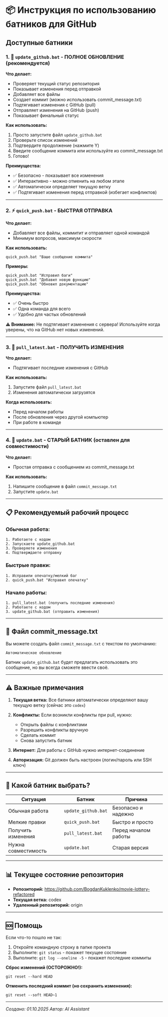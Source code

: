 # 📦 Инструкция по использованию батников для GitHub

## Доступные батники

### 1. 🚀 `update_github.bat` - ПОЛНОЕ ОБНОВЛЕНИЕ (рекомендуется)

**Что делает:**
- Проверяет текущий статус репозитория
- Показывает изменения перед отправкой
- Добавляет все файлы
- Создает коммит (можно использовать commit_message.txt)
- Подтягивает изменения с GitHub (pull)
- Отправляет изменения на GitHub (push)
- Показывает финальный статус

**Как использовать:**
1. Просто запустите файл `update_github.bat`
2. Проверьте список изменений
3. Подтвердите продолжение (нажмите Y)
4. Введите сообщение коммита или используйте из commit_message.txt
5. Готово!

**Преимущества:**
- ✅ Безопасно - показывает все изменения
- ✅ Интерактивно - можно отменить на любом этапе
- ✅ Автоматически определяет текущую ветку
- ✅ Подтягивает изменения перед отправкой (избегает конфликтов)

---

### 2. ⚡ `quick_push.bat` - БЫСТРАЯ ОТПРАВКА

**Что делает:**
- Добавляет все файлы, коммитит и отправляет одной командой
- Минимум вопросов, максимум скорости

**Как использовать:**
```batch
quick_push.bat "Ваше сообщение коммита"
```

**Примеры:**
```batch
quick_push.bat "Исправил баги"
quick_push.bat "Добавил новую функцию"
quick_push.bat "Обновил документацию"
```

**Преимущества:**
- ✅ Очень быстро
- ✅ Одна команда для всего
- ✅ Удобно для частых обновлений

**⚠️ Внимание:** Не подтягивает изменения с сервера! Используйте когда уверены, что на GitHub нет новых изменений.

---

### 3. 🔄 `pull_latest.bat` - ПОЛУЧИТЬ ИЗМЕНЕНИЯ

**Что делает:**
- Подтягивает последние изменения с GitHub

**Как использовать:**
1. Запустите файл `pull_latest.bat`
2. Изменения автоматически загрузятся

**Когда использовать:**
- Перед началом работы
- После обновления через другой компьютер
- При работе в команде

---

### 4. 📝 `update.bat` - СТАРЫЙ БАТНИК (оставлен для совместимости)

**Что делает:**
- Простая отправка с сообщением из commit_message.txt

**Как использовать:**
1. Напишите сообщение в файл `commit_message.txt`
2. Запустите `update.bat`

---

## 📋 Рекомендуемый рабочий процесс

### Обычная работа:
```
1. Работаете с кодом
2. Запускаете update_github.bat
3. Проверяете изменения
4. Подтверждаете отправку
```

### Быстрые правки:
```
1. Исправили опечатку/мелкий баг
2. quick_push.bat "Исправил опечатку"
```

### Начало работы:
```
1. pull_latest.bat (получить последние изменения)
2. Работаете с кодом
3. update_github.bat (отправить изменения)
```

---

## 🔧 Файл commit_message.txt

Вы можете создать файл `commit_message.txt` с текстом по умолчанию:

```
Автоматическое обновление
```

Батник `update_github.bat` будет предлагать использовать это сообщение, но вы всегда сможете ввести своё.

---

## ⚠️ Важные примечания

1. **Текущая ветка:** Все батники автоматически определяют вашу текущую ветку (сейчас это `codex`)

2. **Конфликты:** Если возникли конфликты при pull, нужно:
   - Открыть файлы с конфликтами
   - Разрешить конфликты вручную
   - Сделать коммит
   - Снова запустить батник

3. **Интернет:** Для работы с GitHub нужно интернет-соединение

4. **Авторизация:** Git должен быть настроен (логин/пароль или SSH ключ)

---

## 🎯 Какой батник выбрать?

| Ситуация | Батник | Причина |
|----------|--------|---------|
| Обычная работа | `update_github.bat` | Безопасно и надежно |
| Мелкие правки | `quick_push.bat` | Быстро и просто |
| Получить изменения | `pull_latest.bat` | Перед началом работы |
| Нужна совместимость | `update.bat` | Старая версия |

---

## 📊 Текущее состояние репозитория

- **Репозиторий:** https://github.com/BogdanKuklenko/movie-lottery-refactored
- **Текущая ветка:** codex
- **Удаленный репозиторий:** origin

---

## 🆘 Помощь

Если что-то пошло не так:

1. Откройте командную строку в папке проекта
2. Выполните: `git status` - покажет текущее состояние
3. Выполните: `git log --oneline -5` - покажет последние коммиты

**Сброс изменений (ОСТОРОЖНО!):**
```batch
git reset --hard HEAD
```

**Отменить последний коммит (но сохранить изменения):**
```batch
git reset --soft HEAD~1
```

---

*Создано: 01.10.2025*
*Автор: AI Assistant*

